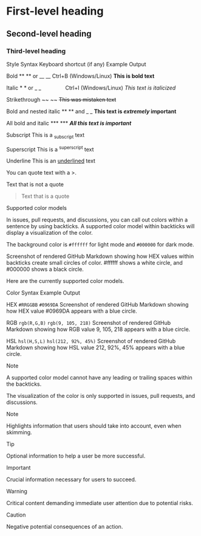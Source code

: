 # First-level heading

## Second-level heading

### Third-level heading


Style	Syntax	Keyboard shortcut (if any)	Example	Output

Bold	** ** or __ __	Ctrl+B (Windows/Linux)	**This is bold text**

Italic	* * or _ _     	Ctrl+I (Windows/Linux)	_This text is italicized_

Strikethrough	~~ ~~	~~This was mistaken text~~

Bold and nested italic	** ** and _ _	**This text is _extremely_ important**

All bold and italic	*** ***	***All this text is important***

Subscript	<sub> </sub>	This is a <sub>subscript</sub> text

Superscript	<sup> </sup>	This is a <sup>superscript</sup> text

Underline	<ins> </ins>	This is an <ins>underlined</ins> text


You can quote text with a >.

Text that is not a quote

> Text that is a quote


Supported color models

In issues, pull requests, and discussions, you can call out colors within a sentence by using backticks. A supported color model within backticks will display a visualization of the color.


The background color is `#ffffff` for light mode and `#000000` for dark mode.

Screenshot of rendered GitHub Markdown showing how HEX values within backticks create small circles of color. #ffffff shows a white circle, and #000000 shows a black circle.

Here are the currently supported color models.

Color	Syntax	Example	Output

HEX	`#RRGGBB`	`#0969DA`	Screenshot of rendered GitHub Markdown showing how HEX value #0969DA appears with a blue circle.

RGB	`rgb(R,G,B)`	`rgb(9, 105, 218)`	Screenshot of rendered GitHub Markdown showing how RGB value 9, 105, 218 appears with a blue circle.

HSL	`hsl(H,S,L)`	`hsl(212, 92%, 45%)`	Screenshot of rendered GitHub Markdown showing how HSL value 212, 92%, 45% appears with a blue circle.

Note

A supported color model cannot have any leading or trailing spaces within the backticks.

The visualization of the color is only supported in issues, pull requests, and discussions.


> [!NOTE]  
> Highlights information that users should take into account, even when skimming.

> [!TIP]
> Optional information to help a user be more successful.

> [!IMPORTANT]  
> Crucial information necessary for users to succeed.

> [!WARNING]  
> Critical content demanding immediate user attention due to potential risks.

> [!CAUTION]
> Negative potential consequences of an action.